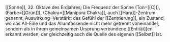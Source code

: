 [[Sonne]], 32. Oktave des Erdjahres; Die Frequenz der Sonne (Ton=[[C]]), (Farbe=[[Grün]]), (Chakra=[[Manipura Chakra]], auch [[Hara]]-Zentrum genannt, Auswirkung=Verstärkt das Gefühl der [[Zentrierung]], ein Zustand, wo das All-Eine und das Allumfassende nicht mehr getrennt voneinander, sondern als in ihrem gemeinsamen Ursprung verbundene [[Entität]]en erkannt werden, der gleichzeitig auch die Quelle des eigenen [[Selbst]] ist.